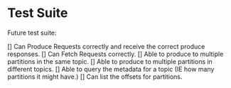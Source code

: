 # Test Suite

Future test suite: 

[] Can Produce Requests correctly and receive the correct produce responses.
[] Can Fetch Requests correctly. 
[] Able to produce to multiple partitions in the same topic. 
[] Able to produce to multiple partitions in different topics. 
[] Able to query the metadata for a topic (IE how many partitions it might have.)
[] Can list the offsets for partitions. 